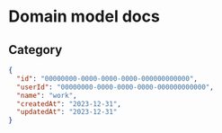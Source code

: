 # Domain model docs

## Category

```json
{
  "id": "00000000-0000-0000-0000-000000000000",
  "userId": "00000000-0000-0000-0000-000000000000",
  "name": "work",
  "createdAt": "2023-12-31",
  "updatedAt": "2023-12-31"
}
```